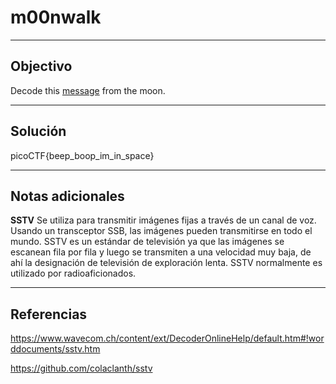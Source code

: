 # m00nwalk
---
## Objectivo

Decode this [message](https://jupiter.challenges.picoctf.org/static/fc1edf07742e98a480c6aff7d2546107/message.wav) from the moon.

---
## Solución

picoCTF{beep_boop_im_in_space}

---
## Notas adicionales


**SSTV**
Se utiliza para transmitir imágenes fijas a través de un canal de voz. Usando un transceptor SSB, las imágenes pueden transmitirse en todo el mundo. SSTV es un estándar de televisión ya que las imágenes se escanean fila por fila y luego se transmiten a una velocidad muy baja, de ahí la designación de televisión de exploración lenta. SSTV normalmente es utilizado por radioaficionados.

---
## Referencias
https://www.wavecom.ch/content/ext/DecoderOnlineHelp/default.htm#!worddocuments/sstv.htm

https://github.com/colaclanth/sstv



	
